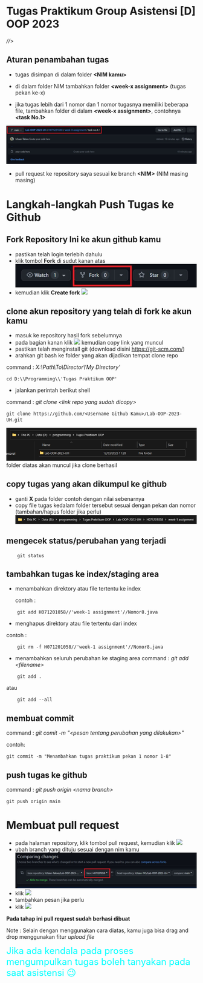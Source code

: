 # Tugas Praktikum Group Asistensi [D] OOP 2023

*//*>


## Aturan penambahan tugas

 - tugas disimpan di dalam folder **\<NIM kamu\>**

 - di dalam folder NIM tambahkan folder **\<week-x assignment\>** (tugas pekan ke-x)

 - jika tugas lebih dari 1 nomor dan 1 nomor tugasnya memiliki beberapa file, tambahkan folder di dalam **\<week-x assignment\>**, contohnya **\<task No.1\>**

 ![Struktur direktori tugas](/md/ss%20contoh%20struktur%20direktory.jpg)

 - pull request ke repository saya sesuai ke branch **\<NIM\>** (NIM masing masing)
  
  
# Langkah-langkah Push Tugas ke Github
  
## Fork Repository Ini ke akun github kamu 
 - pastikan telah login terlebih dahulu
 - klik tombol **Fork** di sudut kanan atas 
![](/md/ss%20fork%20repo.jpg)
 - kemudian klik **Create fork**
 ![](https://img.shields.io/badge/Create_Fork-success.svg)
  
## **clone** akun repository yang telah di fork ke akun kamu
 - masuk ke repository hasil fork sebelumnya
 - pada bagian kanan klik ![](https://img.shields.io/badge/%3C%3E_Code_%E2%96%BE-success.svg) kemudian copy link yang muncul
 - pastikan telah menginstall git (download disini https://git-scm.com/)
 - arahkan git bash ke folder yang akan dijadikan tempat clone repo 
   
 command :  _X:\\Path\\To\\Director\\'My Directory'_
 ```
 cd D:\\Programming\\'Tugas Praktikum OOP'
 ```
 - jalankan perintah berikut shell
    
 command :  _git clone \<link repo yang sudah dicopy\>_
 ```
 git clone https://github.com/<Username Github Kamu>/Lab-OOP-2023-UH.git
 ```
 ![](/md/ss%20repo%20lokal.jpg)
 folder diatas akan muncul jika clone berhasil
  
## copy tugas yang akan dikumpul ke github
 - ganti **X** pada folder contoh dengan nilai sebenarnya 
 - copy file tugas kedalam folder tersebut sesuai dengan pekan dan nomor (tambahan/hapus folder jika perlu)
![](/md/ss%20struktur%20direktory%20lokal.jpg)

## mengecek status/perubahan yang terjadi
```
    git status
```
  
## tambahkan tugas ke index/staging area

- menambahkan direktory atau file tertentu ke index
  
  contoh :
```
    git add H071201058//'week-1 assignment'//Nomor8.java

```
- menghapus direktory atau file tertentu dari index
  
contoh : 
```
    git rm -f H071201058//'week-1 assignment'//Nomor8.java

```
- menambahkan seluruh perubahan ke staging area
command :  _git add \<filename\>_
```
    git add .
```
atau
```
    git add --all
```
  
## membuat commit 
command : _git comit -m "\<pesan tentang perubahan yang dilakukan\>"_
  
  contoh:
```
git commit -m "Menambahkan tugas praktikum pekan 1 nomor 1-8"
```

## push tugas ke github
 command : _git push origin \<nama branch\>_

```
git push origin main
```

# Membuat pull request

- pada halaman repository, klik tombol pull request, kemudian klik  ![](https://img.shields.io/badge/New_pull_request-success.svg)
- ubah branch yang dituju sesuai dengan nim kamu 
![](/md/ss%20pull%20request.jpg)
- klik  ![](https://img.shields.io/badge/Create_pull_request-success.svg)
- tambahkan pesan jika perlu
- klik  ![](https://img.shields.io/badge/Create_pull_request-success.svg)

**Pada tahap ini pull request sudah berhasi dibuat**

Note : Selain dengan menggunakan cara diatas, kamu juga bisa drag and drop menggunakan fitur _upload file_
  
  <font color="#00ffff" size="5"> Jika ada kendala pada proses mengumpulkan tugas boleh tanyakan pada saat asistensi 😉</font>